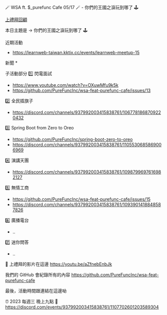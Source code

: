:magic_wand: WSA ft. $_purefunc Cafe 05/17 :magic_wand: - 你們的王國之淚玩到哪了 :joystick:

[上禮拜回顧](https://github.com/PureFuncInc/wsa-feat-purefunc-cafe/tree/main/records/2023-05-10)

本日主題是 -> 你們的王國之淚玩到哪了 :joystick:

近期活動
* https://learnweb-taiwan.kktix.cc/events/learnweb-meetup-15

新聞
* 

子活動部分
:one: 閃電面試
* https://www.youtube.com/watch?v=OXuwMfu9k5k
* https://github.com/PureFuncInc/wsa-feat-purefunc-cafe/issues/13

:two: 全民插旗子
* https://discord.com/channels/937992003415838761/1067781868709220432

:three: Spring Boot from Zero to Oreo
* https://github.com/PureFuncInc/spring-boot-zero-to-oreo
* https://discord.com/channels/937992003415838761/1105530685869006969

:four: 演講天團
* https://discord.com/channels/937992003415838761/1098799697616982127

:five: 無情工商
* https://github.com/PureFuncInc/wsa-feat-purefunc-cafe/issues/15
* https://discord.com/channels/937992003415838761/1093901418848587826

:six: 廣播電台
* ..

:seven: 迷你問答
* ..

:movie_camera: 上禮拜的影片在這邊 https://youtu.be/aZfnebEnbJk

我們的 GitHub 會紀錄所有的內容
https://github.com/PureFuncInc/wsa-feat-purefunc-cafe

最後，活動時間跟連結在這邊呦

:alarm_clock: 2023 每週三 晚上九點
:link: https://discord.com/events/937992003415838761/1107702601203589304
